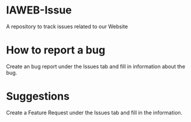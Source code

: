 # IAWEB-Issue
A repository to track issues related to our Website

# How to report a bug
Create an bug report under the Issues tab and fill in information about the bug.

# Suggestions
Create a Feature Request under the Issues tab and fill in the information.
